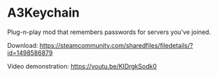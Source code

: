 # A3Keychain
Plug-n-play mod that remembers passwords for servers you've joined.

Download:
https://steamcommunity.com/sharedfiles/filedetails/?id=1498586879

Video demonstration:
https://youtu.be/KIDrgkSodk0
